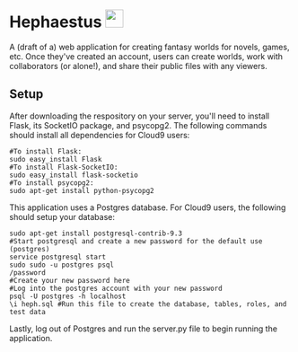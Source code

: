 Hephaestus <img src="https://i.gyazo.com/2947ce425f238815fff8617065b1a780.png" width=32 height=32>
===========================================

A (draft of a) web application for creating fantasy worlds for novels, games, etc. Once they've created an account,
users can create worlds, work with collaborators (or alone!), and share their public files with any viewers.

Setup
-----

After downloading the respository on your server, you'll need to install Flask, its SocketIO package, and psycopg2. The following commands should install all dependencies for Cloud9 users:


    #To install Flask:
    sudo easy_install Flask
    #To install Flask-SocketIO:
    sudo easy_install flask-socketio
    #To install psycopg2: 
    sudo apt-get install python-psycopg2
    
This application uses a Postgres database. For Cloud9 users, the following should setup your database:


    sudo apt-get install postgresql-contrib-9.3
    #Start postgresql and create a new password for the default use (postgres)
    service postgresql start
    sudo sudo -u postgres psql
    /password
    #Create your new password here
    #Log into the postgres account with your new password
    psql -U postgres -h localhost
    \i heph.sql #Run this file to create the database, tables, roles, and test data

Lastly, log out of Postgres and run the server.py file to begin running the application.
